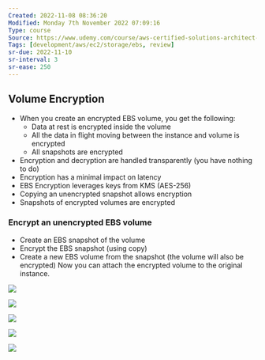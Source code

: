 ```yaml
---
Created: 2022-11-08 08:36:20
Modified: Monday 7th November 2022 07:09:16
Type: course
Source: https://www.udemy.com/course/aws-certified-solutions-architect-associate-saa-c01/?xref=E0Aed11STH4LPUQvCz0GJFABTmM=
Tags: [development/aws/ec2/storage/ebs, review]
sr-due: 2022-11-10
sr-interval: 3
sr-ease: 250
---
```


## Volume Encryption

- When you create an encrypted EBS volume, you get the following:
    - Data at rest is encrypted inside the volume
    - All the data in flight moving between the instance and volume is encrypted
    - All snapshots are encrypted
- Encryption and decryption are handled transparently (you have nothing to do)
- Encryption has a minimal impact on latency
- EBS Encryption leverages keys from KMS (AES-256)
- Copying an unencrypted snapshot allows encryption
- Snapshots of encrypted volumes are encrypted

### Encrypt an unencrypted EBS volume

- Create an EBS snapshot of the volume
- Encrypt the EBS snapshot (using copy)
- Create a new EBS volume from the snapshot (the volume will also be encrypted)
Now you can attach the encrypted volume to the original instance.

![](2019-12-30-07-29-28.png)

![](2019-12-30-07-30-20.png)

![](2019-12-30-07-31-10.png)

![](2019-12-30-07-32-00.png)

![](2019-12-30-07-32-22.png)